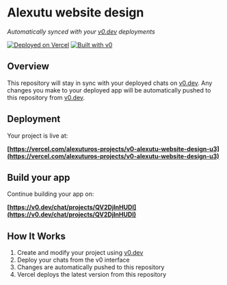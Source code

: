 # Alexutu website design

*Automatically synced with your [v0.dev](https://v0.dev) deployments*

[![Deployed on Vercel](https://img.shields.io/badge/Deployed%20on-Vercel-black?style=for-the-badge&logo=vercel)](https://vercel.com/alexuturos-projects/v0-alexutu-website-design-u3)
[![Built with v0](https://img.shields.io/badge/Built%20with-v0.dev-black?style=for-the-badge)](https://v0.dev/chat/projects/QV2DjInHUDI)

## Overview

This repository will stay in sync with your deployed chats on [v0.dev](https://v0.dev).
Any changes you make to your deployed app will be automatically pushed to this repository from [v0.dev](https://v0.dev).

## Deployment

Your project is live at:

**[https://vercel.com/alexuturos-projects/v0-alexutu-website-design-u3](https://vercel.com/alexuturos-projects/v0-alexutu-website-design-u3)**

## Build your app

Continue building your app on:

**[https://v0.dev/chat/projects/QV2DjInHUDI](https://v0.dev/chat/projects/QV2DjInHUDI)**

## How It Works

1. Create and modify your project using [v0.dev](https://v0.dev)
2. Deploy your chats from the v0 interface
3. Changes are automatically pushed to this repository
4. Vercel deploys the latest version from this repository
